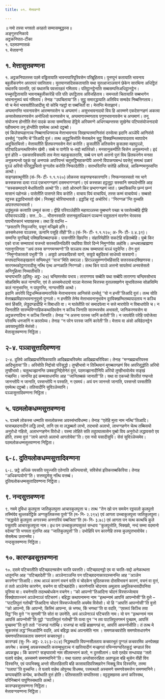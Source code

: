 ```yaml
---
title: ०१. मेत्तावग्गो

---
```

॥ नमो तस्स भगवतो अरहतो सम्मासम्बुद्धस्स॥  
अङ्गुत्तरनिकाये  
अट्ठकनिपात-टीका  
१. पठमपण्णासकं  
१. मेत्तावग्गो  


## १. मेत्तासुत्तवण्णना

१. अट्ठकनिपातस्स पठमे वड्ढितायाति भावनापारिपूरिवसेन परिब्रूहिताय। पुनप्पुनं कतायाति भावनाय बहुलीकरणेन अपरापरं पवत्तिताय। युत्तयानसदिसकतायाति यथा युत्तआजञ्‍ञयानं छेकेन सारथिना अधिट्ठितं यथारुचि पवत्तति, एवं यथारुचि पवत्तारहतं गमिताय। पतिट्ठानट्ठेनाति सब्बसम्पत्तिअधिट्ठानट्ठेन। पच्‍चुपट्ठितायाति भावनाबहुलीकारेहि पति पति उपट्ठिताय अविजहिताय। समन्ततो चितायाति सब्बभागेन भावनानुरूपं चयं गमिताय। तेनाह ‘‘उपचिताया’’ति। सुट्ठु समारद्धायाति अतिविय सम्मदेव निब्बत्तिगताय।  
यो च मेत्तं भावयतीतिआदीसु यो कोचि गहट्ठो वा पब्बजितो वा। मेत्तन्ति मेत्ताझानं।  
अप्पमाणन्ति भावनावसेन आरम्मणवसेन च अप्पमाणं। असुभभावनादयो विय हि आरम्मणे एकदेसग्गहणं अकत्वा अनवसेसफरणवसेन अनोधिसो फरणवसेन च, अप्पमाणारम्मणताय पगुणभावनावसेन च अप्पमाणं। तनू संयोजना होन्तीति मेत्तं पादकं कत्वा सम्मसित्वा हेट्ठिमे अरियमग्गे अधिगच्छन्तस्स सुखेनेव पटिघसंयोजनादयो पहीयमाना तनू होन्तीति एवमेत्थ अत्थो दट्ठब्बो।  
एवं किलेसप्पहानञ्‍च निब्बानाधिगमञ्‍च मेत्ताभावनाय सिखाप्पत्तमानिसंसं दस्सेत्वा इदानि अञ्‍ञेपि आनिसंसे दस्सेतुं ‘‘एकम्पि चे’’तिआदि वुत्तं। तत्थ अदुट्ठचित्तोति मेत्ताबलेन सुट्ठु विक्खम्भितब्यापादताय ब्यापादेन अदूसितचित्तो। मेत्तायतीति हितफरणवसेन मेत्तं करोति। कुसलीति अतिसयेन कुसलवा महापुञ्‍ञो, पटिघादिअनत्थविगमेन खेमी। सब्बे च पाणेति च-सद्दो ब्यतिरेको। मनसानुकम्पीति चित्तेन अनुकम्पन्तो। इदं वुत्तं होति – एकसत्तविसयापि ताव मेत्ता महाकुसलरासि, सब्बे पन पाणे अत्तनो पुत्तं विय हितफरणेन मनसा अनुकम्पन्तो पहुकं पहुं अनप्पकं अपरियन्तं चतुसट्ठिमहाकप्पेपि अत्तनो विपाकप्पबन्धं पवत्तेतुं समत्थं उळारं पुञ्‍ञं अरियो परिसुद्धचित्तो पुग्गलोव करोति निप्फादेतीति। सत्तभरितन्ति सत्तेहि अविरळं, आकिण्णमनुस्सन्ति अत्थो।  
सङ्गहवत्थूनीति (सं॰ नि॰ टी॰ १.१.१२०) लोकस्स सङ्गण्हनकारणानि। निप्फन्‍नसस्सतो नव भागे कस्सकस्स दत्वा रञ्‍ञं एकभागग्गहणं दसमभागग्गहणं। एवं कस्सका हट्ठतुट्ठा सस्सानि सम्पादेन्तीति आह ‘‘सस्ससम्पादने मेधाविताति अत्थो’’ति। ततो ओरभागे किर छभागग्गहणं जातं। छमासिकन्ति छन्‍नं छन्‍नं मासानं पहोनकं। पासेतीति पासगते विय करोति। वाचाय पियं वाचापियं, तस्स कम्मं वाचापेय्यं। सब्बसो रट्ठस्स इद्धादिभावतो खेमं। निरब्बुदं चोरियाभावतो। इद्धञ्हि रट्ठं अचोरियं। ‘‘निरग्गळ’’न्ति वुच्‍चति अपारुतघरभावतो।  
उद्धंमूलकं कत्वाति उम्मूलं कत्वा। द्वीहि परियञ्‍ञेहीति महायञ्‍ञस्स पुब्बभागे पच्छा च पवत्तेतब्बेहि द्वीहि परिवारयञ्‍ञेहि। सत्त…पे॰… भीसनस्साति सत्तनवुताधिकानं पञ्‍चन्‍नं पसुसतानं मारणेन भेरवस्स पापभीरुकानं भयावहस्स। तथा हि वदन्ति –  
‘‘छसतानि नियुज्‍जन्ति, पसूनं मज्झिमे हनि।  
अस्समेधस्स यञ्‍ञस्स, ऊनानि पसूहि तीही’’ति॥ (सं॰ नि॰ टी॰ १.१.१२०; अ॰ नि॰ टी॰ २.४.३९)।  
सम्मन्ति युगच्छिद्दे पक्खिपितब्बदण्डकं। पासन्तीति खिपन्ति। संहारिमेहीति सकटेहि वहितब्बेहि। पुब्बे किर एको राजा सम्मापासं यजन्तो सरस्सतिनदितीरे पथविया विवरे दिन्‍ने निमुग्गोयेव अहोसि। अन्धबालब्राह्मणा गतानुगतिगता ‘‘अयं तस्स सग्गगमनमग्गो’’ति सञ्‍ञाय तत्थ सम्मापासं यञ्‍ञं पट्ठपेन्ति। तेन वुत्तं ‘‘निमुग्गोकासतो पभुती’’ति । अयूपो अप्पकदिवसो यागो, सयूपो बहुदिवसं साधेय्यो सत्रयागो। मन्तपदाभिसङ्खतानं सप्पिमधूनं ‘‘वाज’’मिति समञ्‍ञा। हिरञ्‍ञसुवण्णगोमहिंसादि सत्तरसकदक्खिणस्स। सारगब्भकोट्ठागारादीसु नत्थि एत्थ अग्गळाति निरग्गळो। तत्थ किर यञ्‍ञे अत्तनो सापतेय्यं अनवसेसतो अनिगूहित्वा निय्यातीयति।  
चन्दप्पभाति (इतिवु॰ अट्ठ॰ २७) चन्दिमस्सेव पभाय। तारागणाव सब्बेति यथा सब्बेपि तारागणा चन्दिमसोभाय सोळसिम्पि कलं नाग्घन्ति, एवं ते अस्समेधादयो यञ्‍ञा मेत्तस्स चित्तस्स वुत्तलक्खणेन सुभावितस्स सोळसिम्पि कलं नानुभवन्ति, न पापुणन्ति, नाग्घन्तीति अत्थो।  
इदानि अपरेपि दिट्ठधम्मिकसम्परायिके मेत्ताभावनाय आनिसंसे दस्सेतुं ‘‘यो न हन्ती’’तिआदि वुत्तं। तत्थ योति मेत्ताब्रह्मविहारभावनानुयुत्तो पुग्गलो। न हन्तीति तेनेव मेत्ताभावनानुभावेन दूरविक्खम्भितब्यापादताय न कञ्‍चि सत्तं हिंसति, लेड्डुदण्डादीहि न विबाधति वा। न घातेतीति परं समादपेत्वा न सत्ते मारापेति न विबाधापेति च। न जिनातीति सारम्भविग्गाहिककथादिवसेन न कञ्‍चि जिनाति सारम्भस्सेव अभावतो, जानिकरणवसेन वा अट्टकरणादिना न कञ्‍चि जिनाति। तेनाह ‘‘न अत्तना परस्स जानिं करोती’’ति। न जापयेति परेहि पयोजेत्वा परेसम्पि धनजानिं न कारापेय्य। तेनाह ‘‘न परेन परस्स जानिं कारेती’’ति। मेत्ताय वा अंसो अविहेठनट्ठेन अवयवभूतोति मेत्तंसो।  
मेत्तासुत्तवण्णना निट्ठिता।  


## २-४. पञ्‍ञासुत्तादिवण्णना

२-४. दुतिये आदिब्रह्मचरियिकायाति आदिब्रह्मचरियमेव आदिब्रह्मचरियिका। तेनाह ‘‘मग्गब्रह्मचरियस्स आदिभूताया’’ति। अरियोति निद्दोसो परिसुद्धो। तुण्हीभावो न तित्थियानं मूगब्बतगहणं विय अपरिसुद्धोति अरियो तुण्हीभावो। चतुत्थज्झानन्ति उक्‍कट्ठनिद्देसेनेतं वुत्तं, पठमज्झानादीनिपि अरियो तुण्हीभावोत्वेव सङ्खं गच्छन्ति। जानन्ति इदं कम्मसाधनन्ति आह ‘‘जानितब्बकं जानाती’’ति। यथा वा एकच्‍चो विपरीतं गण्हन्तो जानन्तोपि न जानाति, पस्सन्तोपि न पस्सति, न एवमयं। अयं पन जानन्तो जानाति, पस्सन्तो पस्सतीति एवमेत्थ दट्ठब्बो। ततियादीनि सुविञ्‍ञेय्यानि।  
पञ्‍ञासुत्तादिवण्णना निट्ठिता।  


## ५. पठमलोकधम्मसुत्तवण्णना

५. पञ्‍चमे लोकस्स धम्माति सत्तलोकस्स अवस्संभाविधम्मा। तेनाह ‘‘एतेहि मुत्ता नाम नत्थि’’तिआदि। घासच्छादनादीनं लद्धि लाभो, तानि एव वा लद्धब्बतो लाभो, तदभावो अलाभो, लाभग्गहणेन चेत्थ तब्बिसयो अनुरोधो गहितो, अलाभग्गहणेन विरोधो। यस्मा लोहिते सति तदुपघातवसेन पुब्बो विय अनुरोधो लद्धावसरो एव होति, तस्मा वुत्तं ‘‘लाभे आगते अलाभो आगतोयेवा’’ति। एस नयो यसादीसुपि। सेसं सुविञ्‍ञेय्यमेव।  
पठमलोकधम्मसुत्तवण्णना निट्ठिता।  


## ६-८. दुतियलोकधम्मसुत्तादिवण्णना

६-८. छट्ठे अधिकं पयसति पयुज्‍जति एतेनाति अधिप्पयासो, सविसेसं इतिकत्तब्बकिरिया। तेनाह ‘‘अधिकप्पयोगो’’ति। सत्तमट्ठमेसु नत्थि वत्तब्बं।  
दुतियलोकधम्मसुत्तादिवण्णना निट्ठिता।  


## ९. नन्दसुत्तवण्णना

९. नवमे दुविधा कुलपुत्ता जातिकुलपुत्ता आचारकुलपुत्ता च। तत्थ ‘‘तेन खो पन समयेन रट्ठपालो कुलपुत्तो तस्मिंयेव थुल्‍लकोट्ठिके अग्गकुलिकस्स पुत्तो’’ति (म॰ नि॰ २.२९४) एवं आगता उच्‍चाकुलपुत्ता जातिकुलपुत्ता। ‘‘सद्धायेते कुलपुत्ता अगारस्मा अनगारियं पब्बजिता’’ति (म॰ नि॰ ३.७८) एवं आगता पन यत्थ कत्थचि कुले पसुतापि आचारकुलपुत्ता नाम। इध पन उच्‍चाकुलप्पसुततं सन्धाय ‘‘कुलपुत्तोति, भिक्खवे, नन्दं सम्मा वदमानो वदेय्या’’ति भगवता वुत्तन्ति आह ‘‘जातिकुलपुत्तो’’ति। उभोहिपि पन कारणेहि तस्स कुलपुत्तभावोयेव। सेसमेत्थ उत्तानमेव।  
नन्दसुत्तवण्णना निट्ठिता।  


## १०. कारण्डवसुत्तवण्णना

१०. दसमे पटिचरतीति पटिच्छादनवसेन चरति पवत्तति। पटिच्छादनट्ठो एव वा चरति-सद्दो अनेकत्थत्ता धातूनन्ति आह ‘‘पटिच्छादेती’’ति। अञ्‍ञेनाञ्‍ञन्ति पन पटिच्छादनाकारदस्सनन्ति आह ‘‘अञ्‍ञेन कारणेना’’तिआदि। तत्थ अञ्‍ञं कारणं वचनं वाति यं चोदकेन चुदितकस्स दोसविभावनं कारणं, वचनं वा वुत्तं, तं ततो अञ्‍ञेनेव कारणेन, वचनेन वा पटिच्छादेति। कारणेनाति चोदनाय अमूलाय अमूलिकभावदीपनिया युत्तिया वा। वचनेनाति तदत्थबोधकेन वचनेन। ‘‘को आपन्‍नो’’तिआदिना चोदनं विस्सज्‍जेत्वाव विक्खेपापज्‍जनं अञ्‍ञेनाञ्‍ञं पटिचरणं। बहिद्धा कथापनामना नाम ‘‘इत्थन्‍नामं आपत्तिं आपन्‍नोसी’’ति वुत्ते – ‘‘पाटलिपुत्तं गतोम्ही’’तिआदिना चोदनं विस्सज्‍जेत्वाति अयमेव विसेसो। यो हि ‘‘आपत्तिं आपन्‍नोसी’’ति वुत्तो ‘‘को आपन्‍नो, किं आपन्‍नो, किस्मिं आपन्‍ना, कं भणथ, किं भणथा’’ति वा वदति, ‘‘एवरूपं किञ्‍चि तया दिट्ठ’’न्ति वुत्ते ‘‘न सुणामी’’ति सोतं वा उपनेति, अयं अञ्‍ञेनाञ्‍ञं पटिचरति नाम। यो पन ‘‘इत्थन्‍नामं नाम आपत्तिं आपन्‍नोसी’’ति पुट्ठो ‘‘पाटलिपुत्तं गतोम्ही’’ति वत्वा पुन ‘‘न तव पाटलिपुत्तगमनं पुच्छाम, आपत्तिं पुच्छामा’’ति वुत्ते ततो ‘‘राजगहं गतोम्हि। राजगहं वा याहि ब्राह्मणगहं वा, आपत्तिं आपन्‍नोसीति। तं तत्थ मे सूकरमंसं लद्ध’’न्तिआदीनि वदति, अयं बहिद्धा कथं अपनामेति नाम । समणकचवरोति समणवेसधारणेन समणप्पतिरूपकताय समणानं कचवरभूतं।  
कारण्डवं (सु॰ नि॰ अट्ठ॰ २.२८३-२८४) निद्धमथाति विपन्‍नसीलताय कचवरभूतं पुग्गलं कचवरमिव अनपेक्खा अपनेथ। कसम्बुं अपकस्सथाति कसम्बुभूतञ्‍च नं खत्तियादीनं मज्झगतं पभिन्‍नपग्घरितकुट्ठं चण्डालं विय अपकड्ढथ। किं कारणं? सङ्घारामो नाम सीलवन्तानं कतो, न दुस्सीलानं। यतो एतदेव सन्धायाह ‘‘ततो पलापे वाहेथ, अस्समणे समणमानिने’’ति। यथा पलापा अन्तोसाररहिता अतण्डुला बहि थुसेन वीही विय दिस्सन्ति, एवं पापभिक्खू अन्तो सीलरहितापि बहि कासावादिपरिक्खारेन भिक्खू विय दिस्सन्ति, तस्मा ‘‘पलापा’’ति वुच्‍चन्ति। ते पलापे वाहेथ ओपुनथ विधमथ, परमत्थतो अस्समणे समणवेसमत्तेन समणमानिने। कप्पयव्होति कप्पेथ, करोथाति वुत्तं होति। पतिस्सताति सप्पतिस्सा। वट्टदुक्खस्स अन्तं करिस्सथ, परिनिब्बानं पापुणिस्सथाति अत्थो।  
कारण्डवसुत्तवण्णना निट्ठिता।  
मेत्तावग्गवण्णना निट्ठिता।  